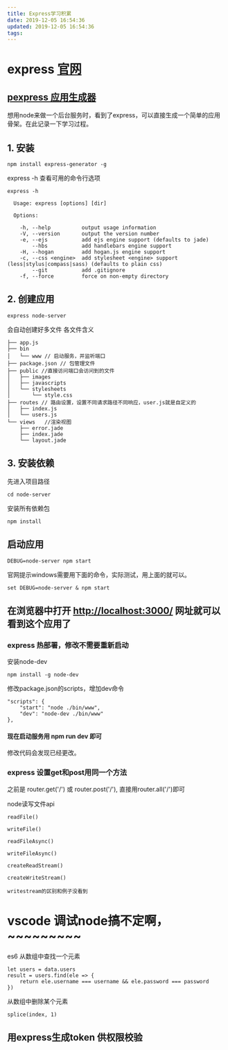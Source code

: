 ```yaml
---
title: Express学习积累
date: 2019-12-05 16:54:36
updated: 2019-12-05 16:54:36
tags:
---
```

# express [官网](http://www.expressjs.com.cn/)

## [pexpress 应用生成器](http://www.expressjs.com.cn/starter/generator.html)

想用node来做一个后台服务时，看到了express，可以直接生成一个简单的应用骨架。在此记录一下学习过程。

## 1. 安装

```
npm install express-generator -g
```

express -h 查看可用的命令行选项

```
express -h

  Usage: express [options] [dir]

  Options:

    -h, --help          output usage information
    -V, --version       output the version number
    -e, --ejs           add ejs engine support (defaults to jade)
        --hbs           add handlebars engine support
    -H, --hogan         add hogan.js engine support
    -c, --css <engine>  add stylesheet <engine> support (less|stylus|compass|sass) (defaults to plain css)
        --git           add .gitignore
    -f, --force         force on non-empty directory
```

## 2. 创建应用

```
express node-server
```

会自动创建好多文件
各文件含义

```
├── app.js
├── bin
│   └── www // 启动服务，并监听端口
├── package.json // 包管理文件
├── public //直接访问端口会访问到的文件
│   ├── images
│   ├── javascripts
│   └── stylesheets
│       └── style.css
├── routes // 路由设置，设置不同请求路径不同响应，user.js就是自定义的
│   ├── index.js
│   └── users.js
└── views   //渲染视图
    ├── error.jade
    ├── index.jade
    └── layout.jade
```

## 3. 安装依赖

先进入项目路径

```
cd node-server
```

安装所有依赖包

```
npm install
```

## 启动应用

```
DEBUG=node-server npm start

```

官网提示windows需要用下面的命令，实际测试，用上面的就可以。

```
set DEBUG=node-server & npm start
```

## 在浏览器中打开 <http://localhost:3000/> 网址就可以看到这个应用了

### express 热部署，修改不需要重新启动

安装node-dev

```
npm install -g node-dev
```

修改package.json的scripts，增加dev命令

```
"scripts": {
    "start": "node ./bin/www",
    "dev": "node-dev ./bin/www"
},
```

#### 现在启动服务用 npm run dev 即可

修改代码会发现已经更改。

### express 设置get和post用同一个方法

之前是 router.get('/') 或 router.post('/'), 直接用router.all('/')即可

node读写文件api

```
readFile()

writeFile()

readFileAsync()

writeFileAsync()

createReadStream()

createWriteStream()

writestream的区别和例子没看到
```

# vscode 调试node搞不定啊，~~~~~~~~~

es6 从数组中查找一个元素

```
let users = data.users
result = users.find(ele => {
    return ele.username === username && ele.password === password
})
```

从数组中删除某个元素

```
splice(index, 1)
```

## 用express生成token 供权限校验
